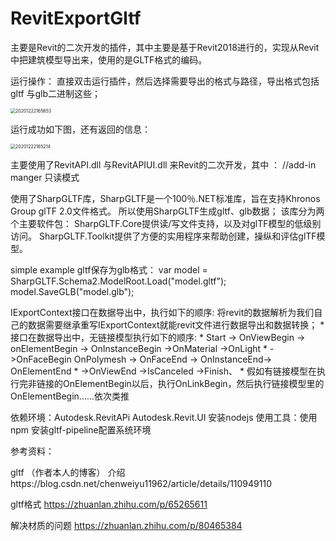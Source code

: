# RevitExportGltf
主要是Revit的二次开发的插件，其中主要是基于Revit2018进行的，实现从Revit中把建筑模型导出来，使用的是GLTF格式的编码。

运行操作：
直接双击运行插件，然后选择需要导出的格式与路径，导出格式包括gltf 与glb二进制这些；

<img src="C:\Users\13624\Desktop\20201222165653.png" alt="20201222165653" style="zoom:50%;" />



运行成功如下图，还有返回的信息：

<img src="C:\Users\13624\Desktop\20201222165214.png" alt="20201222165214" style="zoom:50%;" />





主要使用了RevitAPI.dll 与RevitAPIUI.dll 来Revit的二次开发，其中 ： //add-in manger 只读模式

使用了SharpGLTF库，SharpGLTF是一个100％.NET标准库，旨在支持Khronos Group glTF 2.0文件格式。 所以使用SharpGLTF生成gltf、glb数据； 该库分为两个主要软件包： SharpGLTF.Core提供读/写文件支持，以及对glTF模型的低级别访问。 SharpGLTF.Toolkit提供了方便的实用程序来帮助创建，操纵和评估glTF模型。

simple example gltf保存为glb格式： var model = SharpGLTF.Schema2.ModelRoot.Load("model.gltf"); model.SaveGLB("model.glb");

IExportContext接口在数据导出中，执行如下的顺序: 将revit的数据解析为我们自己的数据需要继承重写IExportContext就能revit文件进行数据导出和数据转换； * 接口在数据导出中，无链接模型执行如下的顺序: * Start -> OnViewBegin -> onElementBegin -> OnInstanceBegin ->OnMaterial ->OnLight * ->OnFaceBegin OnPolymesh -> OnFaceEnd -> OnInstanceEnd-> OnElementEnd
\* ->OnViewEnd ->IsCanceled ->Finish、 * 假如有链接模型在执行完非链接的OnElementBegin以后，执行OnLinkBegin，然后执行链接模型里的OnElementBegin……依次类推

依赖环境：Autodesk.RevitAPi Autodesk.Revit.UI 安装nodejs 使用工具：使用npm 安装gltf-pipeline配置系统环境

参考资料：

gltf （作者本人的博客） 介绍https://blog.csdn.net/chenweiyu11962/article/details/110949110

 gltf格式 https://zhuanlan.zhihu.com/p/65265611 

解决材质的问题 https://zhuanlan.zhihu.com/p/80465384
